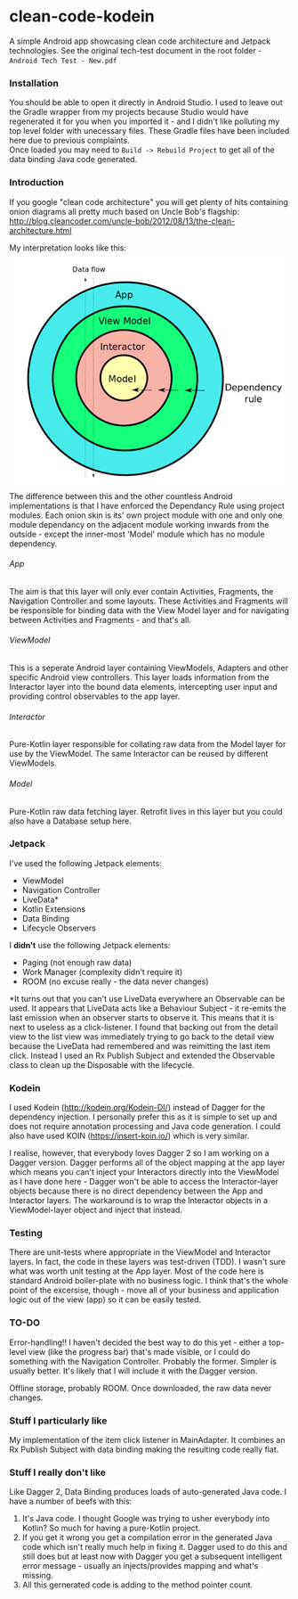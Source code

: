 # clean-code-kodein
A simple Android app showcasing clean code architecture and Jetpack technologies. See the original tech-test document in the root folder - `Android Tech Test - New.pdf`
### Installation
You should be able to open it directly in Android Studio. I used to leave out the Gradle wrapper from my projects because Studio would have regenerated it for you when you imported it - and I didn't like polluting my top level folder with unecessary files. These Gradle files have been included here due to previous complaints.  
Once loaded you may need to `Build -> Rebuild Project` to get all of the data binding Java code generated.
### Introduction
If you google "clean code architecture" you will get plenty of hits containing onion diagrams all pretty much based on Uncle Bob's flagship:
http://blog.cleancoder.com/uncle-bob/2012/08/13/the-clean-architecture.html
  
My interpretation looks like this:
![](cleancode.png)
The difference between this and the other countless Android implementations is that I have enforced the Dependancy Rule using project modules. Each onion skin is its' own project module with one and only one module dependancy on the adjacent module working inwards from the outside - except the inner-most 'Model' module which has no module dependency.  
###### App
The aim is that this layer will only ever contain Activities, Fragments, the Navigation Controller and some layouts. These Activities and Fragments will be responsible for binding data with the View Model layer and for navigating between Activities and Fragments - and that's all.
###### ViewModel
This is a seperate Android layer containing ViewModels, Adapters and other specific Android view controllers. This layer loads information from the Interactor layer into the bound data elements, intercepting user input and providing control observables to the app layer.
###### Interactor
Pure-Kotlin layer responsible for collating raw data from the Model layer for use by the ViewModel. The same Interactor can be reused by different ViewModels.
###### Model
Pure-Kotlin raw data fetching layer. Retrofit lives in this layer but you could also have a Database setup here.
### Jetpack
I've used the following Jetpack elements:
- ViewModel
- Navigation Controller
- LiveData*
- Kotlin Extensions
- Data Binding
- Lifecycle Observers

I **didn't** use the following Jetpack elements:

- Paging (not enough raw data)
- Work Manager (complexity didn't require it)
- ROOM (no excuse really - the data never changes)

*It turns out that you can't use LiveData everywhere an Observable can be used. It appears that LiveData acts like a Behaviour Subject - it re-emits the last emission when an observer starts to observe it. This means that it is next to useless as a click-listener. I found that backing out from the detail view to the list view was immediately trying to go back to the detail view because the LiveData had remembered and was reimitting the last item click. Instead I used an Rx Publish Subject and extended the Observable class to clean up the Disposable with the lifecycle.
### Kodein
I used Kodein (http://kodein.org/Kodein-DI/) instead of Dagger for the dependency injection. I personally prefer this as it is simple to set up and does not require annotation processing and Java code generation.  I could also have used KOIN (https://insert-koin.io/) which is very similar.  

I realise, however, that everybody loves Dagger 2 so I am working on a Dagger version. Dagger performs all of the object mapping at the app layer which means you can't inject your Interactors directly into the ViewModel as I have done here - Dagger won't be able to access the Interactor-layer objects because there is no direct dependency between the App and Interactor layers. The workaround is to wrap the Interactor objects in a ViewModel-layer object and inject that instead.
### Testing
There are unit-tests where appropriate in the ViewModel and Interactor layers. In fact, the code in these layers was test-driven (TDD). I wasn't sure what was worth unit testing at the App layer. Most of the code here is standard Android boiler-plate with no business logic. I think that's the whole point of the excersise, though - move all of your business and application logic out of the view (app) so it can be easily tested.
### TO-DO
Error-handling!! I haven't decided the best way to do this yet - either a top-level view (like the progress bar) that's made visible, or I could do something with the Navigation Controller. Probably the former. Simpler is usually better. It's likely that I will include it with the Dagger version.  

Offline storage, probably ROOM. Once downloaded, the raw data never changes.
### Stuff I particularly like
My implementation of the item click listener in MainAdapter. It combines an Rx Publish Subject with data binding making the resulting code really flat.
### Stuff I really **don't** like
Like Dagger 2, Data Binding produces loads of auto-generated Java code. I have a number of beefs with this:
1. It's Java code.  I thought Google was trying to usher everybody into Kotlin? So much for having a pure-Kotlin project.
2. If you get it wrong you get a compilation error in the generated Java code which isn't really much help in fixing it. Dagger used to do this and still does but at least now with Dagger you get a subsequent intelligent error message - usually an injects/provides mapping and what's missing.
3. All this gernerated code is adding to the method pointer count.